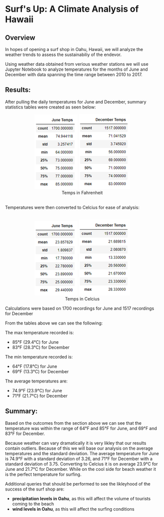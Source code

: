 # Surf's Up: A Climate Analysis of Hawaii

## Overview
In hopes of opening a surf shop in Oahu, Hawaii, we will analyze the weather trends to assess the sustainabiliy of the endevor. 

Using weather data obtained from verious weather stations we will use Jupyter Notebook to analyze temperatures for the months of June and December with data spanning the time range between 2010 to 2017.

## Results:
After pulling the daily temperatures for June and December, summary statistics tables were created as seen below:

<p align="center">
<img src=https://github.com/smanowar/surfs_up/blob/main/visuals/june_temps_farenheit.PNG> 
<img src=https://github.com/smanowar/surfs_up/blob/main/visuals/december_temps_farenheit.PNG>  
<br>
Temps in Fahrenheit   
</p>

<br>
Temperatures were then converted to Celcius for ease of analysis:
<br><br>

<p align="center">
<img src=https://github.com/smanowar/surfs_up/blob/main/visuals/june_temps_celcius.PNG> 
<img src=https://github.com/smanowar/surfs_up/blob/main/visuals/dec_temps_celcius.PNG> 
<br>
Temps in Celcius
</p>

Calculations were based on 1700 recordings for June and 1517 recordings for December

From the tables above we can see the following:

The max temperature recorded is: 
- 85°F (29.4°C) for June
- 83°F (28.3°C) for December

The min temperature recorded is:
- 64°F (17.8°C) for June
- 69°F (13.3°C) for December

The average temperatures are:
- 74.9°F (23.9°C) for June
- 71°F (21.7°C) for December

## Summary:
Based on the outcomes from the section above we can see that the temperature was within the range of 64°F and 85°F for June, and 69°F and 83°F for December.

Because weather can vary dramatically it is very likley that our results contain outliers. Because of this we will base our analysis on the average temperatures and the standard deviation. The average temperature for June is 74.9°F with a standard deviation of 3.26, and 71°F for December with a standard deviation of 3.75. Converting to Celcius it is on average 23.9°C for June and 21.7°C for December. While on the cool side for beach weather it is the perfect temperature for surfing. 

Additional queries that should be performed to see the likleyhood of the success of the surf shop are:

- **precipitation levels in Oahu**, as this will affect the volume of tourists coming to the beach
- **wind levels in Oahu**, as this will affect the surfing conditions
